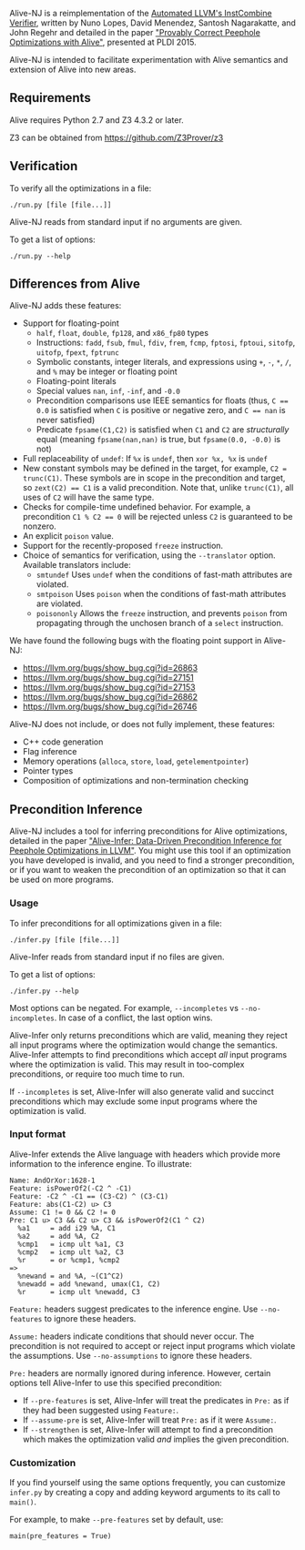 Alive-NJ is a reimplementation of the [Automated LLVM's InstCombine Verifier][1],
written by Nuno Lopes, David Menendez, Santosh Nagarakatte, and John Regehr and
detailed in the paper ["Provably Correct Peephole Optimizations with Alive"][2],
presented at PLDI 2015.

[1]: https://github.com/nunoplopes/alive/
[2]: http://www.cs.utah.edu/~regehr/papers/pldi15.pdf

Alive-NJ is intended to facilitate experimentation with Alive semantics and
extension of Alive into new areas. 

## Requirements

Alive requires Python 2.7 and Z3 4.3.2 or later.

Z3 can be obtained from https://github.com/Z3Prover/z3

## Verification

To verify all the optimizations in a file:

    ./run.py [file [file...]]

Alive-NJ reads from standard input if no arguments are given.

To get a list of options:

    ./run.py --help

## Differences from Alive

Alive-NJ adds these features:

* Support for floating-point
    * `half`, `float`, `double`, `fp128`, and `x86_fp80` types
    * Instructions: `fadd`, `fsub`, `fmul`, `fdiv`, `frem`, `fcmp`,
      `fptosi`, `fptoui`, `sitofp`, `uitofp`, `fpext`, `fptrunc`
    * Symbolic constants, integer literals, and expressions using `+`, `-`,
      `*`, `/`, and `%` may be integer or floating point
    * Floating-point literals
    * Special values `nan`, `inf`, `-inf`, and `-0.0`
    * Precondition comparisons use IEEE semantics for floats (thus,
      `C == 0.0` is satisfied when `C` is positive or negative zero,
      and `C == nan` is never satisfied)
    * Predicate `fpsame(C1,C2)` is satisfied when `C1` and `C2` are
      *structurally* equal (meaning `fpsame(nan,nan)` is true, but
      `fpsame(0.0, -0.0)` is not)
* Full replaceability of `undef`: If `%x` is `undef`, then `xor %x, %x` is
  `undef`
* New constant symbols may be defined in the target, for example, 
  `C2 = trunc(C1)`. These symbols are in scope in the precondition and target,
  so `zext(C2) == C1` is a valid precondition. Note that, unlike `trunc(C1)`,
  all uses of `C2` will have the same type.
* Checks for compile-time undefined behavior. For example, a precondition
  `C1 % C2 == 0` will be rejected unless `C2` is guaranteed to be nonzero.
* An explicit `poison` value.
* Support for the recently-proposed `freeze` instruction.
* Choice of semantics for verification, using the `--translator` option.
  Available translators include:
    * `smtundef` Uses `undef` when the conditions of fast-math attributes are
       violated.
    * `smtpoison` Uses `poison` when the conditions of fast-math attributes are
      violated.
    * `poisononly` Allows the `freeze` instruction, and prevents `poison`
      from propagating through the unchosen branch of a `select` instruction.

We have found the following bugs with the floating point support in Alive-NJ:

* https://llvm.org/bugs/show_bug.cgi?id=26863
* https://llvm.org/bugs/show_bug.cgi?id=27151
* https://llvm.org/bugs/show_bug.cgi?id=27153
* https://llvm.org/bugs/show_bug.cgi?id=26862
* https://llvm.org/bugs/show_bug.cgi?id=26746

Alive-NJ does not include, or does not fully implement, these features:

* C++ code generation
* Flag inference
* Memory operations (`alloca`, `store`, `load`, `getelementpointer`)
* Pointer types
* Composition of optimizations and non-termination checking


## Precondition Inference

Alive-NJ includes a tool for inferring preconditions for Alive optimizations,
detailed in the paper ["Alive-Infer: Data-Driven Precondition Inference for 
Peephole Optimizations in LLVM"][Alive-Infer]. You might use this tool if an
optimization you have developed is invalid, and you need to find a stronger
precondition, or if you want to weaken the precondition of an optimization so
that it can be used on more programs.

[Alive-Infer]: http://export.arxiv.org/abs/1611.05980

### Usage

To infer preconditions for all optimizations given in a file:

    ./infer.py [file [file...]]

Alive-Infer reads from standard input if no files are given.

To get a list of options:

    ./infer.py --help

Most options can be negated. For example, `--incompletes` vs `--no-incompletes`.
In case of a conflict, the last option wins.

Alive-Infer only returns preconditions which are valid, meaning they reject
all input programs where the optimization would change the semantics.
Alive-Infer attempts to find preconditions which accept *all* input programs
where the optimization is valid. This may result in too-complex preconditions,
or require too much time to run.

If `--incompletes` is set, Alive-Infer will also generate valid and succinct
preconditions which may exclude some input programs where the optimization is
valid.

### Input format

Alive-Infer extends the Alive language with headers which provide more
information to the inference engine. To illustrate:

    Name: AndOrXor:1628-1
    Feature: isPowerOf2(-C2 ^ -C1)
    Feature: -C2 ^ -C1 == (C3-C2) ^ (C3-C1)
    Feature: abs(C1-C2) u> C3
    Assume: C1 != 0 && C2 != 0
    Pre: C1 u> C3 && C2 u> C3 && isPowerOf2(C1 ^ C2)
      %a1     = add i29 %A, C1
      %a2     = add %A, C2
      %cmp1   = icmp ult %a1, C3
      %cmp2   = icmp ult %a2, C3
      %r      = or %cmp1, %cmp2
    =>
      %newand = and %A, ~(C1^C2)
      %newadd = add %newand, umax(C1, C2)
      %r      = icmp ult %newadd, C3

`Feature:` headers suggest predicates to the inference engine. Use
`--no-features` to ignore these headers.

`Assume:` headers indicate conditions that should never occur. The
precondition is not required to accept or reject input programs which violate
the assumptions. Use `--no-assumptions` to ignore these headers.

`Pre:` headers are normally ignored during inference. However, certain options
tell Alive-Infer to use this specified precondition:

* If `--pre-features` is set, Alive-Infer will treat the predicates in `Pre:` as
  if they had been suggested using `Feature:`.
* If `--assume-pre` is set, Alive-Infer will treat `Pre:` as if it were
  `Assume:`.
* If `--strengthen` is set, Alive-Infer will attempt to find a precondition
  which makes the optimization valid *and* implies the given precondition.

### Customization

If you find yourself using the same options frequently, you can customize
`infer.py` by creating a copy and adding keyword arguments to its call to
`main()`.

For example, to make `--pre-features` set by default, use:

    main(pre_features = True)


